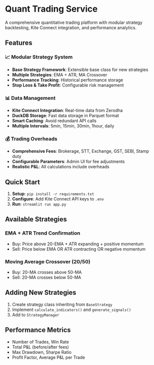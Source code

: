# Quant Trading Service

A comprehensive quantitative trading platform with modular strategy backtesting, Kite Connect integration, and performance analytics.

## Features

### 📈 Modular Strategy System
- **Base Strategy Framework**: Extensible base class for new strategies
- **Multiple Strategies**: EMA + ATR, MA Crossover
- **Performance Tracking**: Historical performance storage
- **Stop Loss & Take Profit**: Configurable risk management

### 📊 Data Management
- **Kite Connect Integration**: Real-time data from Zerodha
- **DuckDB Storage**: Fast data storage in Parquet format
- **Smart Caching**: Avoid redundant API calls
- **Multiple Intervals**: 5min, 15min, 30min, 1hour, daily

### 💰 Trading Overheads
- **Comprehensive Fees**: Brokerage, STT, Exchange, GST, SEBI, Stamp duty
- **Configurable Parameters**: Admin UI for fee adjustments
- **Realistic P&L**: All calculations include overheads

## Quick Start

1. **Setup**: `pip install -r requirements.txt`
2. **Configure**: Add Kite Connect API keys to `.env`
3. **Run**: `streamlit run app.py`

## Available Strategies

### EMA + ATR Trend Confirmation
- Buy: Price above 20-EMA + ATR expanding + positive momentum
- Sell: Price below EMA OR ATR contracting OR negative momentum

### Moving Average Crossover (20/50)
- Buy: 20-MA crosses above 50-MA
- Sell: 20-MA crosses below 50-MA

## Adding New Strategies

1. Create strategy class inheriting from `BaseStrategy`
2. Implement `calculate_indicators()` and `generate_signals()`
3. Add to `StrategyManager`

## Performance Metrics

- Number of Trades, Win Rate
- Total P&L (before/after fees)
- Max Drawdown, Sharpe Ratio
- Profit Factor, Average P&L per Trade 
